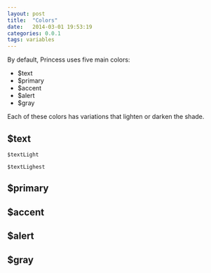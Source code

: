 ```yaml
---
layout: post
title:  "Colors"
date:   2014-03-01 19:53:19
categories: 0.0.1
tags: variables
---
```


By default, Princess uses five main colors:

* $text
* $primary
* $accent
* $alert
* $gray

Each of these colors has variations that lighten or darken the shade.

## $text

`$textLight`

`$textLighest`

## $primary

## $accent

## $alert

## $gray
